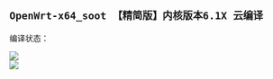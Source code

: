 ## `OpenWrt-x64_soot 【精简版】内核版本6.1X 云编译`
编译状态：

<a href="https://github.com/gxnas/OpenWrt_Build_x64_soot/actions/workflows/OpenWrt_Build_x64_all.yml">
    <img src="https://github.com/gxnas/OpenWrt_Build_x64_soot/actions/workflows/OpenWrt_Build_x64_all.yml/badge.svg?style=flat" />
</a>

</br>
<a href="https://github.com/gxnas/OpenWrt_Build_x64_soot/actions/workflows/compile.yml">
    <img src="https://github.com/gxnas/OpenWrt_Build_x64_soot/actions/workflows/compile.yml/badge.svg?style=flat" />
</a>
